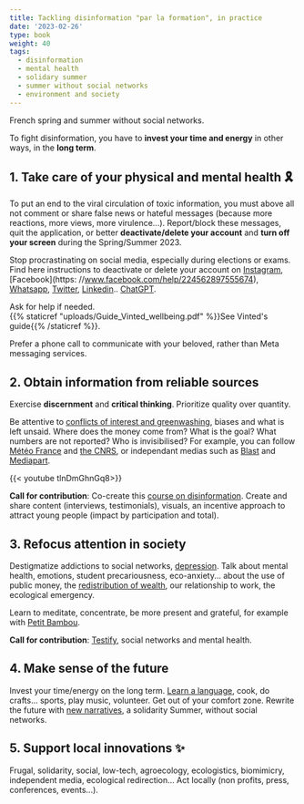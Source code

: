 ```yaml
---
title: Tackling disinformation "par la formation", in practice
date: '2023-02-26'
type: book
weight: 40
tags:
  - disinformation
  - mental health
  - solidary summer
  - summer without social networks
  - environment and society
---
```


French spring and summer without social networks.

<!--more-->

To fight disinformation, you have to <b>invest your time and energy</b> in other ways, in the <b>long term</b>.

## 1. Take care of your physical and mental health 🎗️

To put an end to the viral circulation of toxic information, you must above all not comment or share false news or hateful messages (because more reactions, more views, more virulence...). Report/block these messages, quit the application, or better <b>deactivate/delete your account</b> and <b>turn off your screen</b> during the Spring/Summer 2023.

Stop procrastinating on social media, especially during elections or exams. Find here instructions to deactivate or delete your account on [Instagram](https://help.instagram.com/370452623149242), [Facebook](https: //www.facebook.com/help/224562897555674), [Whatsapp](https://faq.whatsapp.com/2138577903196467/), [Twitter](https://help.twitter.com/en/managing-your-account/how-to-deactivate-twitter-account), [Linkedin](https://www.linkedin.com/help/linkedin/answer/a1379064/close-your-linkedin-account?lang=en).. [ChatGPT](https://help.openai.com/en/articles/6378407-how-can-i-delete-my-account).

Ask for help if needed. <br>
{{% staticref "uploads/Guide_Vinted_wellbeing.pdf" %}}See Vinted's guide{{% /staticref %}}.

Prefer a phone call to communicate with your beloved, rather than Meta messaging services.

## 2. Obtain information from reliable sources

Exercise <b>discernment</b> and <b>critical thinking</b>. Prioritize quality over quantity.

Be attentive to [conflicts of interest and greenwashing](https://www.mtpcours.fr/en/c/desinformation/greenwashing/), biases and what is left unsaid. Where does the money come from? What is the goal? What numbers are not reported? Who is invisibilised? For example, you can follow [Météo France](https://meteofrance.com/actualites-et-dossiers/actualites/climat/secheresse-32-jours-sans-pluie-en-france-record-battu) and [the CNRS](https://lejournal.cnrs.fr/articles/climatosceptiques-sur-twitter-enquete-sur-les-mercenaires-de-lintox), or independant medias such as [Blast](https://www.blast-info.fr/articles/2023/sommes-nous-toujours-en-democratie-AwJ1_TmlTM-ONwHybrhuqQ) and [Mediapart](https://www.mediapart.fr/).

{{< youtube tlnDmGhnGq8>}} 

<b>Call for contribution</b>: Co-create this [course on disinformation](https://www.mtpcours.fr/c/desinformation/). Create and share content (interviews, testimonials), visuals, an incentive approach to attract young people (impact by participation and total).

## 3. Refocus attention in society

Destigmatize addictions to social networks, [depression](https://www.youtube.com/watch?v=MN3D0uLEERU&ab_channel=GDGFrance). Talk about mental health, emotions, student precariousness, eco-anxiety... about the use of public money, the [redistribution of wealth](https://www.mtpcours.fr/en/c/desinformation/rapport-villani/), our relationship to work, the ecological emergency.

Learn to meditate, concentrate, be more present and grateful, for example with [Petit Bambou](https://www.lajauneetlarouge.com/petit-bambou-lappli-de-meditation-cofondee-par-un-polytechnicien/).

<b>Call for contribution</b>: [Testify](https://annuel2.framapad.org/p/reseaux-sociaux-sante-mentale-a0fk?lang=en), social networks and mental health.

## 4. Make sense of the future

Invest your time/energy on the long term. [Learn a language](https://www.mtpcours.fr/en/post/22-03-29-language-learning/), cook, do crafts... sports, play music, volunteer. Get out of your comfort zone. Rewrite the future with [new narratives](https://www.lajauneetlarouge.com/potamai-energie-autonomie-et-resilience-pour-les-femmes-africaines/), a solidarity Summer, without social networks.

## 5. Support local innovations ✨

Frugal, solidarity, social, low-tech, agroecology, ecologistics, biomimicry, independent media, ecological redirection... Act locally (non profits, press, conferences, events...).